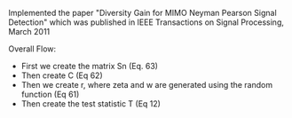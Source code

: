 Implemented the paper "Diversity Gain for MIMO Neyman Pearson Signal Detection" which was published in IEEE Transactions on Signal Processing, March 2011

Overall Flow:

- First we create the matrix Sn (Eq. 63)
- Then create C (Eq 62)
- Then we create r, where zeta and w are generated using the random function (Eq 61)
- Then create the test statistic T (Eq 12)




